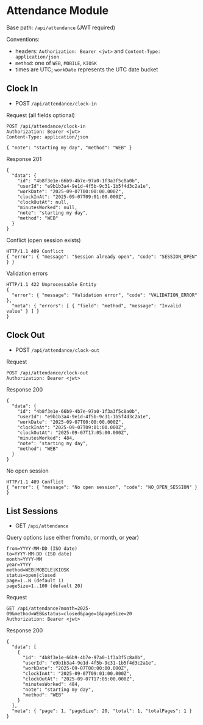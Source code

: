 # Attendance Module

Base path: `/api/attendance` (JWT required)

Conventions:
- headers: `Authorization: Bearer <jwt>` and `Content-Type: application/json`
- `method`: one of `WEB`, `MOBILE`, `KIOSK`
- times are UTC; `workDate` represents the UTC date bucket

## Clock In

- POST `/api/attendance/clock-in`

Request (all fields optional)
```
POST /api/attendance/clock-in
Authorization: Bearer <jwt>
Content-Type: application/json

{ "note": "starting my day", "method": "WEB" }
```

Response 201
```
{
  "data": {
    "id": "4b8f3e1e-66b9-4b7e-97a0-1f3a3f5c8a0b",
    "userId": "e9b1b3a4-9e1d-4f5b-9c31-1b5f4d3c2a1e",
    "workDate": "2025-09-07T00:00:00.000Z",
    "clockInAt": "2025-09-07T09:01:00.000Z",
    "clockOutAt": null,
    "minutesWorked": null,
    "note": "starting my day",
    "method": "WEB"
  }
}
```

Conflict (open session exists)
```
HTTP/1.1 409 Conflict
{ "error": { "message": "Session already open", "code": "SESSION_OPEN" } }
```

Validation errors
```
HTTP/1.1 422 Unprocessable Entity
{
  "error": { "message": "Validation error", "code": "VALIDATION_ERROR" },
  "meta": { "errors": [ { "field": "method", "message": "Invalid value" } ] }
}
```

## Clock Out

- POST `/api/attendance/clock-out`

Request
```
POST /api/attendance/clock-out
Authorization: Bearer <jwt>
```

Response 200
```
{
  "data": {
    "id": "4b8f3e1e-66b9-4b7e-97a0-1f3a3f5c8a0b",
    "userId": "e9b1b3a4-9e1d-4f5b-9c31-1b5f4d3c2a1e",
    "workDate": "2025-09-07T00:00:00.000Z",
    "clockInAt": "2025-09-07T09:01:00.000Z",
    "clockOutAt": "2025-09-07T17:05:00.000Z",
    "minutesWorked": 484,
    "note": "starting my day",
    "method": "WEB"
  }
}
```

No open session
```
HTTP/1.1 409 Conflict
{ "error": { "message": "No open session", "code": "NO_OPEN_SESSION" } }
```

## List Sessions

- GET `/api/attendance`

Query options (use either from/to, or month, or year)
```
from=YYYY-MM-DD (ISO date)
to=YYYY-MM-DD (ISO date)
month=YYYY-MM
year=YYYY
method=WEB|MOBILE|KIOSK
status=open|closed
page=1..N (default 1)
pageSize=1..100 (default 20)
```

Request
```
GET /api/attendance?month=2025-09&method=WEB&status=closed&page=1&pageSize=20
Authorization: Bearer <jwt>
```

Response 200
```
{
  "data": [
    {
      "id": "4b8f3e1e-66b9-4b7e-97a0-1f3a3f5c8a0b",
      "userId": "e9b1b3a4-9e1d-4f5b-9c31-1b5f4d3c2a1e",
      "workDate": "2025-09-07T00:00:00.000Z",
      "clockInAt": "2025-09-07T09:01:00.000Z",
      "clockOutAt": "2025-09-07T17:05:00.000Z",
      "minutesWorked": 484,
      "note": "starting my day",
      "method": "WEB"
    }
  ],
  "meta": { "page": 1, "pageSize": 20, "total": 1, "totalPages": 1 }
}
```
